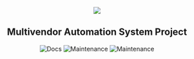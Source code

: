 <p align="center">
    <img src="https://netmvas.github.io/icon.png">
</p>

<h2 align="center">Multivendor Automation System Project</h2>

<p align="center">
    <img alt="Docs" src="https://img.shields.io/badge/docs-latest-blue" href="https://NETMVAS.github.io">
    <img alt="Maintenance" src="https://img.shields.io/maintenance/yes/2021">
    <img alt="Maintenance" src="https:/img.shields.io/maintenance/yes/2021">
</p>

